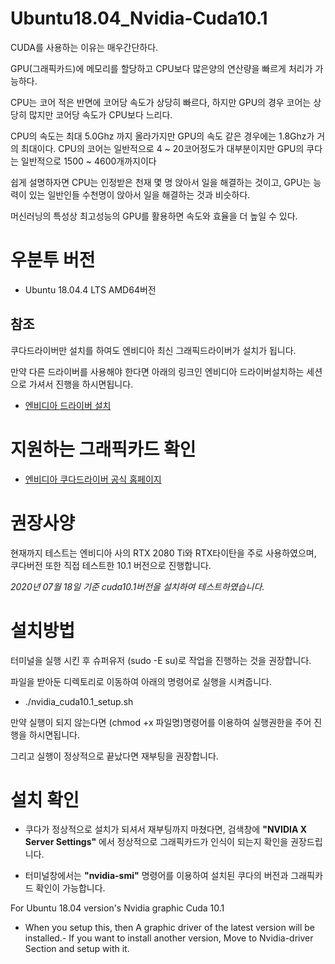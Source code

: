 # Ubuntu18.04_Nvidia-Cuda10.1

CUDA를 사용하는 이유는 매우간단하다.

GPU(그래픽카드)에 메모리를 할당하고 CPU보다 많은양의 연산량을 빠르게 처리가 가능하다.

CPU는 코어 적은 반면에 코어당 속도가 상당히 빠르다, 하지만 GPU의 경우 코어는 상당히 많지만 코어당 속도가 CPU보다 느리다.

CPU의 속도는 최대 5.0Ghz 까지 올라가지만 GPU의 속도 같은 경우에는 1.8Ghz가 거의 최대이다.
CPU의 코어는 일반적으로 4 ~ 20코어정도가 대부분이지만 GPU의 쿠다는 일반적으로 1500 ~ 4600개까지이다

쉽게 설명하자면 CPU는 인정받은 천재 몇 명 앉아서 일을 해결하는 것이고, GPU는 능력이 있는 일반인들 수천명이 앉아서 일을 해결하는 것과 비슷하다.

머신러닝의 특성상 최고성능의 GPU를 활용하면 속도와 효율을 더 높일 수 있다.


# 우분투 버전
- Ubuntu 18.04.4 LTS AMD64버전

## 참조
쿠다드라이버만 설치를 하여도 엔비디아 최신 그래픽드라이버가 설치가 됩니다.

만약 다른 드라이버를 사용해야 한다면 아래의 링크인 엔비디아 드라이버설치하는 세션으로 가셔서 진행을 하시면됩니다.
- [엔비디아 드라이버 설치](https://github.com/DeepAbyss-s/Ubuntu18.04_Nvidia-driver)

# 지원하는 그래픽카드 확인
- [엔비디아 쿠다드라이버 공식 홈페이지](https://developer.nvidia.com/cuda-gpus)

# 권장사양
현재까지 테스트는 엔비디아 사의 RTX 2080 Ti와 RTX타이탄을 주로 사용하였으며, 쿠다버전 또한 직접 테스트한 10.1 버전으로 진행합니다.

_2020년 07월 18일 기준 cuda10.1버전을 설치하여 테스트하였습니다._

# 설치방법
터미널을 실행 시킨 후 슈퍼유저 (sudo -E su)로 작업을 진행하는 것을 권장합니다.


파일을 받아둔 디렉토리로 이동하여 아래의 명령어로 실행을 시켜줍니다.

- ./nvidia_cuda10.1_setup.sh

만약 실행이 되지 않는다면 (chmod +x 파일명)명령어를 이용하여 실행권한을 주어 진행을 하시면됩니다.

그리고 실행이 정상적으로 끝났다면 재부팅을 권장합니다.

# 설치 확인
- 쿠다가 정상적으로 설치가 되셔서 재부팅까지 마쳤다면, 검색창에 **"NVIDIA X Server Settings"** 에서 정상적으로 그래픽카드가 인식이 되는지 확인을 권장드립니다.

- 터미널창에서는 **"nvidia-smi"** 명령어를 이용하여 설치된 쿠다의 버전과 그래픽카드 확인이 가능합니다.



For Ubuntu 18.04 version's Nvidia graphic Cuda 10.1

- When you setup this, then A graphic driver of the latest version will be installed.-
If you want to install another version, Move to Nvidia-driver Section and setup with it.
